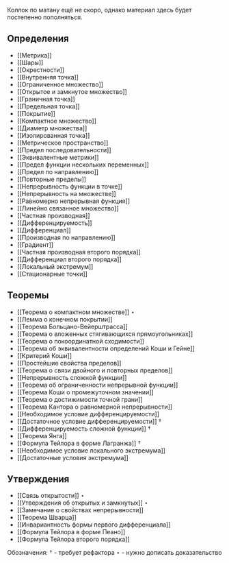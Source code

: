 Коллок по матану ещё не скоро, однако материал здесь будет постепенно пополняться.

## Определения
- [[Метрика]]
- [[Шары]]
- [[Окрестности]]
- [[Внутренняя точка]]
- [[Ограниченное множество]]
- [[Открытое и замкнутое множество]]
- [[Граничная точка]]
- [[Предельная точка]]
- [[Покрытие]]
- [[Компактное множество]]
- [[Диаметр множества]]
- [[Изолированная точка]]
- [[Метрическое пространство]]
- [[Предел последовательности]]
- [[Эквивалентные метрики]]
- [[Предел функции нескольких переменных]]
- [[Предел по направлению]]
- [[Повторные пределы]]
- [[Непрерывность функции в точке]]
- [[Непрерывность на множестве]]
- [[Равномерно непрерывная функция]]
- [[Линейно связанное множество]]
- [[Частная производная]]
- [[Дифференцируемость]]
- [[Дифференциал]]
- [[Производная по направлению]]
- [[Градиент]]
- [[Частная производная второго порядка]]
- [[Дифференциал второго порядка]]
- [[Локальный экстремум]]
- [[Стационарные точки]]

## Теоремы
- [[Теорема о компактном множестве]] $\star$
- [[Лемма о конечном покрытии]]
- [[Теорема Больцано-Вейерштрасса]]
- [[Теорема о вложенных стягивающихся прямоугольниках]]
- [[Теорема о покоординатной сходимости]]
- [[Теорема об эквивалентности определений Коши и Гейне]]
- [[Критерий Коши]]
- [[Простейшие свойства пределов]]
- [[Теорема о связи двойного и повторных пределов]]
- [[Непрерывность сложной функции]]
- [[Теорема об ограниченности непрерывной функции]]
- [[Теорема Коши о промежуточном значении]]
- [[Теорема о достижимости точной грани]]
- [[Теорема Кантора о равномерной непрерывности]]
- [[Необходимое условие дифференцируемости]]
- [[Достаточное условие дифференцируемости]] $\dagger$
- [[Дифференцируемость сложной функции]] $\dagger$
- [[Теорема Янга]]
- [[Формула Тейлора в форме Лагранжа]] $\dagger$
- [[Необходимое условие локального экстремума]]
- [[Достаточные условия экстремума]]

## Утверждения
- [[Связь открытости]] $\star$
- [[Утверждения об открытых и замкнутых]] $\star$
- [[Замечание о свойствах непрерывности]]
- [[Теорема Шварца]]
- [[Инвариантность формы первого дифференциала]]
- [[Формула Тейлора в форме Пеано]]
- [[Формула Тейлора второго порядка]]

Обозначения:
$\dagger$ - требует рефактора
$\star$ - нужно дописать доказательство